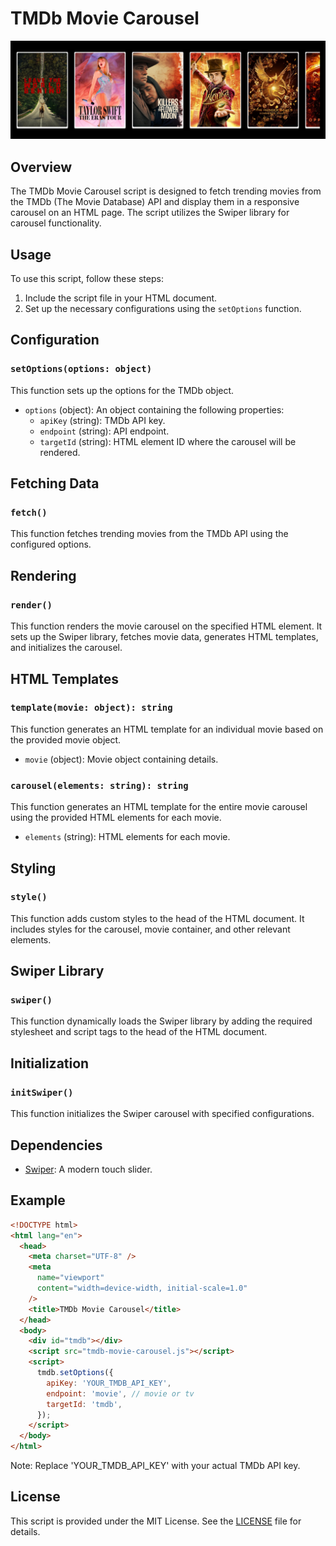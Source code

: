 # TMDb Movie Carousel

<img alt="TMDB movie carousel' cover" src="./cover.png">

## Overview

The TMDb Movie Carousel script is designed to fetch trending movies from the TMDb (The Movie Database) API and display them in a responsive carousel on an HTML page. The script utilizes the Swiper library for carousel functionality.

## Usage

To use this script, follow these steps:

1. Include the script file in your HTML document.
2. Set up the necessary configurations using the `setOptions` function.

## Configuration

### `setOptions(options: object)`

This function sets up the options for the TMDb object.

- `options` (object): An object containing the following properties:
  - `apiKey` (string): TMDb API key.
  - `endpoint` (string): API endpoint.
  - `targetId` (string): HTML element ID where the carousel will be rendered.

## Fetching Data

### `fetch()`

This function fetches trending movies from the TMDb API using the configured options.

## Rendering

### `render()`

This function renders the movie carousel on the specified HTML element. It sets up the Swiper library, fetches movie data, generates HTML templates, and initializes the carousel.

## HTML Templates

### `template(movie: object): string`

This function generates an HTML template for an individual movie based on the provided movie object.

- `movie` (object): Movie object containing details.

### `carousel(elements: string): string`

This function generates an HTML template for the entire movie carousel using the provided HTML elements for each movie.

- `elements` (string): HTML elements for each movie.

## Styling

### `style()`

This function adds custom styles to the head of the HTML document. It includes styles for the carousel, movie container, and other relevant elements.

## Swiper Library

### `swiper()`

This function dynamically loads the Swiper library by adding the required stylesheet and script tags to the head of the HTML document.

## Initialization

### `initSwiper()`

This function initializes the Swiper carousel with specified configurations.

## Dependencies

- [Swiper](https://swiperjs.com/): A modern touch slider.

## Example

```html
<!DOCTYPE html>
<html lang="en">
  <head>
    <meta charset="UTF-8" />
    <meta
      name="viewport"
      content="width=device-width, initial-scale=1.0"
    />
    <title>TMDb Movie Carousel</title>
  </head>
  <body>
    <div id="tmdb"></div>
    <script src="tmdb-movie-carousel.js"></script>
    <script>
      tmdb.setOptions({
        apiKey: 'YOUR_TMDB_API_KEY',
        endpoint: 'movie', // movie or tv
        targetId: 'tmdb',
      });
    </script>
  </body>
</html>
```

Note: Replace 'YOUR_TMDB_API_KEY' with your actual TMDb API key.

## License

This script is provided under the MIT License. See the [LICENSE](LICENSE) file for details.
